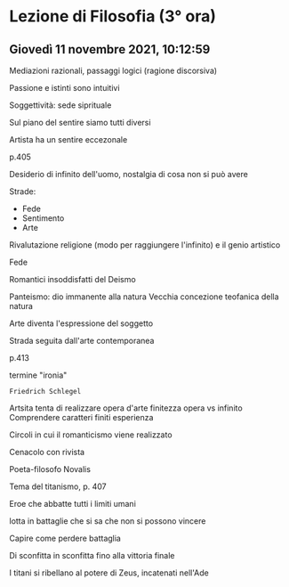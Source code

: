 # Lezione di Filosofia (3° ora)
## Giovedì 11 novembre 2021, 10:12:59
Mediazioni razionali, passaggi logici (ragione discorsiva)

Passione e istinti sono intuitivi

Soggettività: sede siprituale

Sul piano del sentire siamo tutti diversi

Artista ha un sentire eccezonale

p.405


Desiderio di infinito dell'uomo, nostalgia di cosa
non si può avere


Strade:
* Fede
* Sentimento
* Arte

Rivalutazione religione (modo per raggiungere l'infinito) e il genio artistico

Fede

Romantici insoddisfatti del Deismo

Panteismo: dio immanente alla natura
Vecchia concezione teofanica della natura

Arte diventa l'espressione del soggetto

Strada seguita dall'arte contemporanea

p.413

termine "ironia"

    Friedrich Schlegel

Artsita tenta di realizzare opera d'arte
finitezza opera vs infinito
Comprendere caratteri finiti esperienza


Circoli in cui il romanticismo viene realizzato



Cenacolo con rivista


Poeta-filosofo Novalis

Tema del titanismo, p. 407


Eroe che abbatte tutti i limiti umani

lotta in battaglie che si sa che non si possono vincere

Capire come perdere battaglia

Di sconfitta in sconfitta fino alla vittoria finale

I titani si ribellano al potere di Zeus, incatenati nell'Ade
